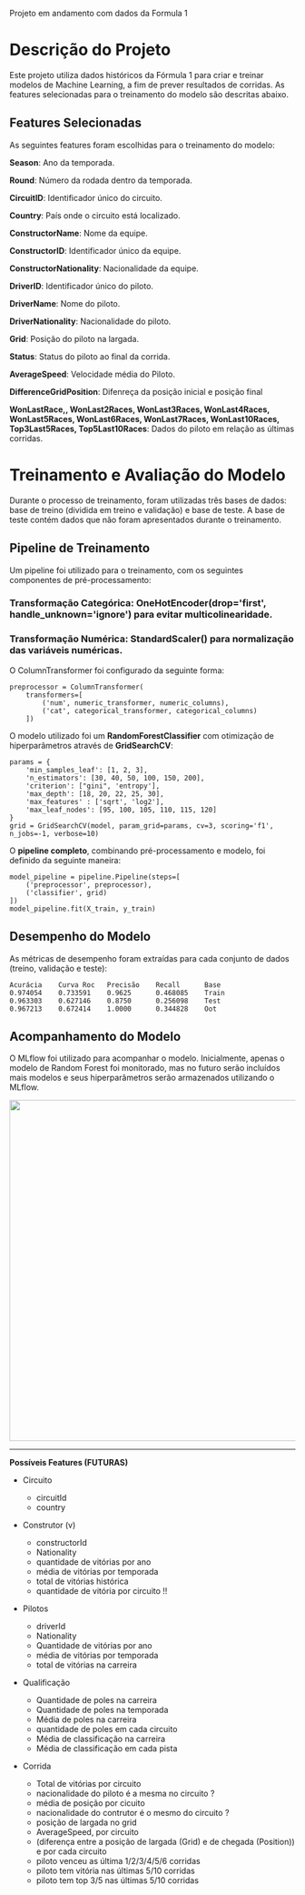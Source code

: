 Projeto em andamento com dados da Formula 1

# Descrição do Projeto
Este projeto utiliza dados históricos da Fórmula 1 para criar e treinar modelos de Machine Learning, a fim de prever resultados de corridas. As features selecionadas para o treinamento do modelo são descritas abaixo.

## Features Selecionadas
As seguintes features foram escolhidas para o treinamento do modelo:

**Season**: Ano da temporada.

**Round**: Número da rodada dentro da temporada.

**CircuitID**: Identificador único do circuito.

**Country**: País onde o circuito está localizado.

**ConstructorName**: Nome da equipe.

**ConstructorID**: Identificador único da equipe.

**ConstructorNationality**: Nacionalidade da equipe.

**DriverID**: Identificador único do piloto.

**DriverName**: Nome do piloto.

**DriverNationality**: Nacionalidade do piloto.

**Grid**: Posição do piloto na largada.
 
**Status**: Status do piloto ao final da corrida.

**AverageSpeed**: Velocidade média do Piloto.

**DifferenceGridPosition**: Difenreça da posição inicial e posição final

**WonLastRace,, WonLast2Races, WonLast3Races, WonLast4Races, WonLast5Races, WonLast6Races, WonLast7Races, WonLast10Races, Top3Last5Races, Top5Last10Races**: Dados do piloto em relação as últimas corridas.


# Treinamento e Avaliação do Modelo
Durante o processo de treinamento, foram utilizadas três bases de dados: base de treino (dividida em treino e validação) e base de teste. A base de teste contém dados que não foram apresentados durante o treinamento.

## Pipeline de Treinamento
Um pipeline foi utilizado para o treinamento, com os seguintes componentes de pré-processamento:

### Transformação Categórica: OneHotEncoder(drop='first', handle_unknown='ignore') para evitar multicolinearidade.
### Transformação Numérica: StandardScaler() para normalização das variáveis numéricas.
O ColumnTransformer foi configurado da seguinte forma:

```
preprocessor = ColumnTransformer(
    transformers=[
        ('num', numeric_transformer, numeric_columns),
        ('cat', categorical_transformer, categorical_columns)
    ])
```

O modelo utilizado foi um **RandomForestClassifier** com otimização de hiperparâmetros através de **GridSearchCV**:

```
params = {
    'min_samples_leaf': [1, 2, 3],
    'n_estimators': [30, 40, 50, 100, 150, 200],
    'criterion': ["gini", 'entropy'],
    'max_depth': [18, 20, 22, 25, 30],
    'max_features' : ['sqrt', 'log2'],
    'max_leaf_nodes': [95, 100, 105, 110, 115, 120]
}
grid = GridSearchCV(model, param_grid=params, cv=3, scoring='f1', n_jobs=-1, verbose=10)
```

O **pipeline completo**, combinando pré-processamento e modelo, foi definido da seguinte maneira:

```
model_pipeline = pipeline.Pipeline(steps=[
    ('preprocessor', preprocessor),
    ('classifier', grid)
])
model_pipeline.fit(X_train, y_train)
```

## Desempenho do Modelo
As métricas de desempenho foram extraídas para cada conjunto de dados (treino, validação e teste):
```
Acurácia	Curva Roc	Precisão	Recall		Base
0.974054	0.733591	0.9625		0.468085	Train
0.963303	0.627146	0.8750		0.256098	Test
0.967213	0.672414	1.0000		0.344828	Oot
```

## Acompanhamento do Modelo
O MLflow foi utilizado para acompanhar o modelo. Inicialmente, apenas o modelo de Random Forest foi monitorado, mas no futuro serão incluídos mais modelos e seus hiperparâmetros serão armazenados utilizando o MLflow.

<div align="center">
<img src="https://github.com/user-attachments/assets/86752da1-5e39-4c03-a37b-60d4cbe2beff" width="600px" />
</div>











--------------------------------------
**Possíveis Features (FUTURAS)**
*  Circuito
    - circuitId
    - country

*  Construtor (v)
    - constructorId
    - Nationality
    - quantidade de vitórias por ano
    - média de vitórias por temporada
    - total de vitórias histórica
    - quantidade de vitória por circuito !!

*  Pilotos
    - driverId
    - Nationality
    - Quantidade de vitórias por ano
    - média de vitórias por temporada
    - total de vitórias na carreira 

*  Qualificação
    - Quantidade de poles na carreira
    - Quantidade de poles na temporada
    - Média de poles na carreira
    - quantidade de poles em cada circuito
    - Média de classificação na carreira
    - Média de classificação em cada pista

*  Corrida
    - Total de vitórias por circuito
    - nacionalidade do piloto é a mesma no circuito ?
    - média de posição por cicuito
    - nacionalidade do contrutor é o mesmo do circuito ?
    - posição de largada no grid
    - AverageSpeed, por circuito
    - (diferença entre a posição de largada (Grid) e de chegada (Position)) e por cada circuito
    - piloto venceu as última 1/2/3/4/5/6 corridas 
    - piloto tem vitória nas últimas 5/10 corridas 
    - piloto tem top 3/5 nas últimas 5/10 corridas

